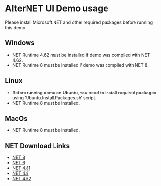 # AlterNET UI Demo usage

Please install Microsoft.NET and other required packages before running this demo.

## Windows

- NET Runtime 4.62 must be installed if demo was compiled with NET 4.62.
- NET Runtime 8 must be installed if demo was compiled with NET 8.
              
## Linux

- Before running demo on Ubuntu, you need to install required packages using 'Ubuntu.Install.Packages.sh' script.
- NET Runtime 8 must be installed.

## MacOs

- NET Runtime 8 must be installed.

## NET Download Links

- [NET 8](https://dotnet.microsoft.com/en-us/download/dotnet/8.0)
- [NET 6](https://dotnet.microsoft.com/en-us/download/dotnet/6.0)
- [NET 4.81](https://dotnet.microsoft.com/en-us/download/dotnet-framework/net481)
- [NET 4.8](https://dotnet.microsoft.com/en-us/download/dotnet-framework/net48)
- [NET 4.62](https://dotnet.microsoft.com/en-us/download/dotnet-framework/net462)
